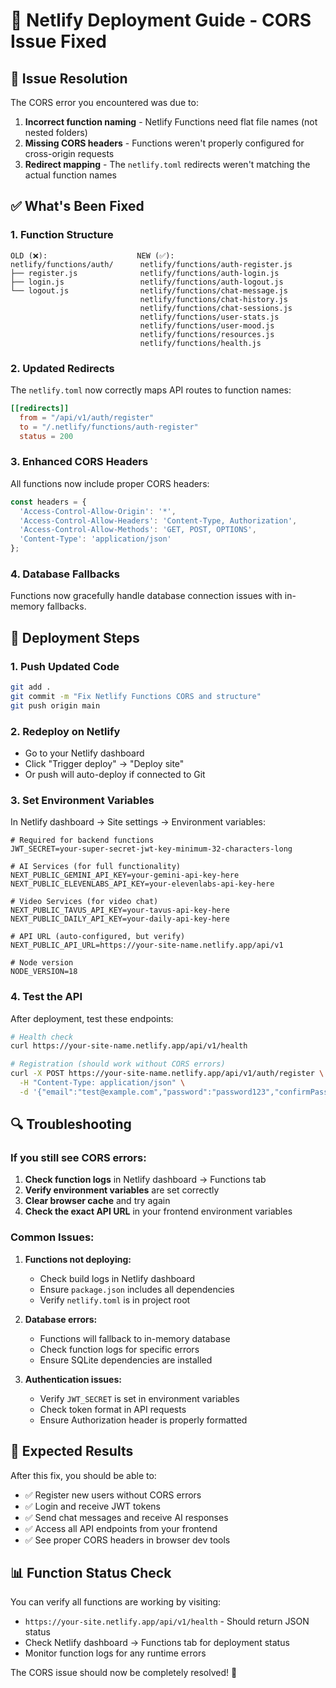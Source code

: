 # 🚀 Netlify Deployment Guide - CORS Issue Fixed

## 🔧 **Issue Resolution**

The CORS error you encountered was due to:
1. **Incorrect function naming** - Netlify Functions need flat file names (not nested folders)
2. **Missing CORS headers** - Functions weren't properly configured for cross-origin requests
3. **Redirect mapping** - The `netlify.toml` redirects weren't matching the actual function names

## ✅ **What's Been Fixed**

### **1. Function Structure**
```
OLD (❌):                    NEW (✅):
netlify/functions/auth/      netlify/functions/auth-register.js
├── register.js              netlify/functions/auth-login.js
├── login.js                 netlify/functions/auth-logout.js
└── logout.js                netlify/functions/chat-message.js
                             netlify/functions/chat-history.js
                             netlify/functions/chat-sessions.js
                             netlify/functions/user-stats.js
                             netlify/functions/user-mood.js
                             netlify/functions/resources.js
                             netlify/functions/health.js
```

### **2. Updated Redirects**
The `netlify.toml` now correctly maps API routes to function names:
```toml
[[redirects]]
  from = "/api/v1/auth/register"
  to = "/.netlify/functions/auth-register"
  status = 200
```

### **3. Enhanced CORS Headers**
All functions now include proper CORS headers:
```javascript
const headers = {
  'Access-Control-Allow-Origin': '*',
  'Access-Control-Allow-Headers': 'Content-Type, Authorization',
  'Access-Control-Allow-Methods': 'GET, POST, OPTIONS',
  'Content-Type': 'application/json'
};
```

### **4. Database Fallbacks**
Functions now gracefully handle database connection issues with in-memory fallbacks.

## 🚀 **Deployment Steps**

### **1. Push Updated Code**
```bash
git add .
git commit -m "Fix Netlify Functions CORS and structure"
git push origin main
```

### **2. Redeploy on Netlify**
- Go to your Netlify dashboard
- Click "Trigger deploy" → "Deploy site"
- Or push will auto-deploy if connected to Git

### **3. Set Environment Variables**
In Netlify dashboard → Site settings → Environment variables:

```env
# Required for backend functions
JWT_SECRET=your-super-secret-jwt-key-minimum-32-characters-long

# AI Services (for full functionality)
NEXT_PUBLIC_GEMINI_API_KEY=your-gemini-api-key-here
NEXT_PUBLIC_ELEVENLABS_API_KEY=your-elevenlabs-api-key-here

# Video Services (for video chat)
NEXT_PUBLIC_TAVUS_API_KEY=your-tavus-api-key-here
NEXT_PUBLIC_DAILY_API_KEY=your-daily-api-key-here

# API URL (auto-configured, but verify)
NEXT_PUBLIC_API_URL=https://your-site-name.netlify.app/api/v1

# Node version
NODE_VERSION=18
```

### **4. Test the API**
After deployment, test these endpoints:

```bash
# Health check
curl https://your-site-name.netlify.app/api/v1/health

# Registration (should work without CORS errors)
curl -X POST https://your-site-name.netlify.app/api/v1/auth/register \
  -H "Content-Type: application/json" \
  -d '{"email":"test@example.com","password":"password123","confirmPassword":"password123","firstName":"Test","lastName":"User"}'
```

## 🔍 **Troubleshooting**

### **If you still see CORS errors:**

1. **Check function logs** in Netlify dashboard → Functions tab
2. **Verify environment variables** are set correctly
3. **Clear browser cache** and try again
4. **Check the exact API URL** in your frontend environment variables

### **Common Issues:**

1. **Functions not deploying:**
   - Check build logs in Netlify dashboard
   - Ensure `package.json` includes all dependencies
   - Verify `netlify.toml` is in project root

2. **Database errors:**
   - Functions will fallback to in-memory database
   - Check function logs for specific errors
   - Ensure SQLite dependencies are installed

3. **Authentication issues:**
   - Verify `JWT_SECRET` is set in environment variables
   - Check token format in API requests
   - Ensure Authorization header is properly formatted

## 🎯 **Expected Results**

After this fix, you should be able to:
- ✅ Register new users without CORS errors
- ✅ Login and receive JWT tokens
- ✅ Send chat messages and receive AI responses
- ✅ Access all API endpoints from your frontend
- ✅ See proper CORS headers in browser dev tools

## 📊 **Function Status Check**

You can verify all functions are working by visiting:
- `https://your-site.netlify.app/api/v1/health` - Should return JSON status
- Check Netlify dashboard → Functions tab for deployment status
- Monitor function logs for any runtime errors

The CORS issue should now be completely resolved! 🎉